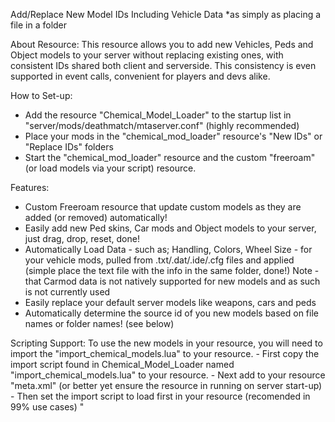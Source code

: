 Add/Replace New Model IDs Including Vehicle Data
*as simply as placing a file in a folder

About Resource:
This resource allows you to add new Vehicles, Peds and Object models to your server without replacing existing ones, with consistent IDs shared both client and serverside.  This consistency is even supported in event calls, convenient for  players and devs alike. 

How to Set-up:
  - Add the resource "Chemical_Model_Loader" to the startup list in "server/mods/deathmatch/mtaserver.conf" (highly recommended)
  - Place your mods in the "chemical_mod_loader" resource's "New IDs" or "Replace IDs" folders
  - Start the "chemical_mod_loader" resource and the custom "freeroam" (or load models via your script) resource.

Features:
  - Custom Freeroam resource that update custom models as they are added (or removed) automatically!
  - Easily add new Ped skins, Car mods and Object models to your server, just drag, drop, reset, done!
  - Automatically Load Data - such as; Handling, Colors, Wheel Size - for your vehicle mods, pulled from .txt/.dat/.ide/.cfg files and applied (simple place the text file with the info in the same folder, done!)
	Note - that Carmod data is not natively supported for new models and as such is not currently used
  - Easily replace your default server models like weapons, cars and peds
  - Automatically determine the source id of you new models based on file names or folder names! (see below)

Scripting Support:
  To use the new models in your resource, you will need to import the "import_chemical_models.lua" to your resource.
	- First copy the import script found in Chemical_Model_Loader named "import_chemical_models.lua" to your resource.
	- Next add <include resource="Chemical_Model_Loader"/> to your resource "meta.xml" (or better yet ensure the resource in running on server start-up)
	- Then set the import script to load first in your resource (recomended in 99% use cases) "<script src="import_chemical_models.lua" type="shared" cache="false"/>"
	Doing this should automatically import all the functions of Chemical_Model_Loader you'll need.
	- New Functions: addModelID, removeModelID, getExtraModels, getExtraModelsData

How to Use:
  Simple add your mods in the "New IDs" or "Replace IDs" folders and re/start the resource.
  Add text files (.txt/.dat/.ide/.cfg) within vehicles mod folders to automatically import mod data! (works with replaced models too)
  It is highly recommended that you add you new model in sub-folders (tho files will still be read)

  The following folders (and its sub-folders) will load all models as one type, irrespective of file name:
	"New IDs/_Vehicles" - Loads all as vehicles (I will add support for vehicle upgrade recconition if enough people find the resource useful)
	"New IDs/_Objects" - Loads all as obects
	"New IDs/_Peds" - Loads all as Peds
	NOTE! - Placing incompatible file types may crash the client when the resource starts
	Note!!! - These folders are optional and doesn't have to be used, files outside of these folders will load based on id# or file name to the correct element type (or object if not found)
	  - Files with new names will correctly be loaded as vehicles if its handling data can be found in a .txt/.dat/.ide/.cfg file

  Models will use the property of the base_id or (source id) they are named after (ie infernus.dff/411.dff will load with the handling of the Infernus unless a .txt file is used)
	- You can specify the base_id of all files in a folder by ending it with the desired base_id in brackets ie: "Fast Cars (411)" or "Nice Cars (Sultan)"
	- This effect also applies the files in its sub-folder and can be reverted to normal with empty brackets ie: "Other Cars ()"

  The Name and id_name of the new model in mta is based on the file_name, folder_name and/or if the name is already taken.
	- ie: file="New IDs/Fast Cars (411)/Jester.dff" -- id_name="fast_cars_jester" -- name="Fast Cars (Jester)"  ------ Note the base_id will not be in the name
	- ie: file="New IDs/Banshee.dff" --  id_name="banshee_1" -- name="Banshee (1)"  ------ Note that the number is because banshee is already a default model


Future Features:
  Car Mods support for new vehicles - Allow the use of car mods on new vehicles
  Vehicle Specific mods - Support unique car mods for new vehicles
  Animation Files import - Automatically add or replace player .ifp
  Mod Manager Menu - For setting the id_name and id_number of new models
  Vehicle Functions support - Support for Folding headlights etc on new models


How to Help:
Join the Discord - discord.com/invite/FxHCc7j
Donate to Projects - kofi.com/chemicalcreations

I'm working on New Weapon IDs as well, with easy customization for sounds, effects, animations, multi-weapon dual wielding and more.
